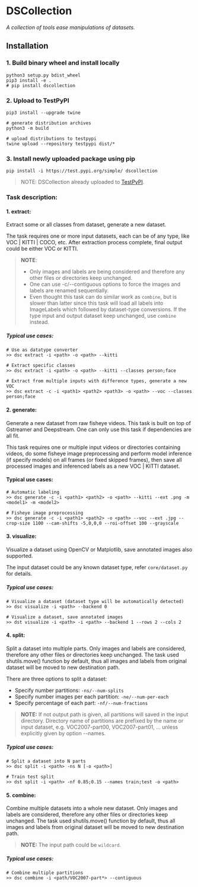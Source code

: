 # DSCollection

_A collection of tools ease manipulations of datasets._

## Installation 

### 1. Build binary wheel and install locally
```shell
python3 setup.py bdist_wheel
pip3 install -e .
# pip install dscollection
```

### 2. Upload to TestPyPI
```shell
pip3 install --upgrade twine

# generate distribution archives 
python3 -m build

# upload distributions to testpypi
twine upload --repository testpypi dist/*
```

### 3. Install newly uploaded package using pip
```shell
pip install -i https://test.pypi.org/simple/ dscollection 
```

> NOTE: DSCollection already uploaded to [TestPyPI](https://test.pypi.org/project/dscollection/).


### Task description:

#### 1. **extract**:
Extract some or all classes from dataset, generate a new dataset.

    
The task requires one or more input datasets, each can be of any type, like VOC | KITTI | COCO, etc. 
After extraction process complete, final output could be either VOC or KITTI.

> **NOTE**:
>- Only images and labels are being considered and therefore any
    other files or directories keep unchanged.
>- One can use -c/--contiguous options to force the images and labels
    are renamed sequentially. 
>- Even thought this task can do similar work as `combine`, but is slower
  than latter since this task will load all labels into ImageLabels which
  followed by dataset-type conversions. If the type input and output dataset
  keep unchanged, use `combine` instead.

##### Typical use cases:
```shell
# Use as datatype converter
>> dsc extract -i <path> -o <path> --kitti

# Extract specific classes
>> dsc extract -i <path> -o <path> --kitti --classes person;face

# Extract from multiple inputs with difference types, generate a new VOC
>> dsc extract -c -i <path1> <path2> <path3> -o <path> --voc --classes person;face
```
    
#### 2. **generate:**
Generate a new dataset from raw fisheye videos. This task is built on top of
Gstreamer and Deepstream. One can only use this task if dependencies are all fit.

This task requires one or multiple input videos or directories containing videos,
do some fisheye image preprocessing and perform model inference (if specify models)
on all frames (or fixed skipped frames), then save all processed images and inferenced
labels as a new VOC | KITTI dataset.

#### Typical use cases:

```shell
# Automatic labeling
>> dsc generate -c -i <path1> <path2> -o <path> --kitti --ext .png -m <model1> -m <model2>

# Fisheye image preprocessing
>> dsc generate -c -i <path1> <path2> -o <path> --voc --ext .jpg --crop-size 1100 --cam-shifts -5,0,0,0 --roi-offset 100 --grayscale

```

    
#### 3. **visualize**:
Visualize a dataset using OpenCV or Matplotlib, save annotated images also supported.

The input dataset could be any known dataset type, refer `core/dataset.py` for details.

    
##### Typical use cases:
```shell
# Visualize a dataset (dataset type will be automatically detected)
>> dsc visualize -i <path> --backend 0

# Visualize a dataset, save annotated images
>> dst visualize -i <path> -i <path> --backend 1 --rows 2 --cols 2
```
    
#### 4. **split**:
Split a dataset into multiple parts. Only images and labels are considered, therefore
any other files or directories keep unchanged. The task used shutils.move() function
by default, thus all images and labels from original dataset will be moved to new
destination path.

There are three options to split a dataset:
- Specify number partitions: `-ns/--num-splits`
- Specify number images per each partition: `-ne/--num-per-each`
- Specify percentage of each part: `-nf/--num-fractions`

> **NOTE:** 
If not output path is given, all partitions will saved in the input directory.
Directory name of partitions are prefixed by the name or input dataset, e.g.
VOC2007-part00, VOC2007-part01, ...
unless explicitly given by option --names.

##### Typical use cases:
```shell
# Split a dataset into N parts
>> dsc split -i <path> -ns N [-o <path>]

# Train test split
>> dst split -i <path> -nf 0.85;0.15 --names train;test -o <path>
```
  
#### 5. **combine**:
Combine multiple datasets into a whole new dataset. Only images and labels are
considered, therefore any other files or directories keep unchanged. The task
used shutils.move() function by default, thus all images and labels from original
dataset will be moved to new destination path.

> **NOTE:**
The input path could be `wildcard`.

##### Typical use cases:
```shell
# Combine multiple partitions
>> dsc combine -i <path/VOC2007-part*> --contiguous
```
